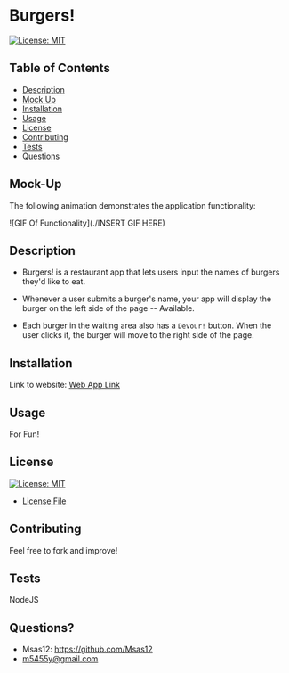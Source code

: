 # Burgers! 

[![License: MIT](https://img.shields.io/badge/License-MIT-yellow.svg)](https://opensource.org/licenses/MIT)

## Table of Contents
- [Description](#description)
- [Mock Up](#mock-up)
- [Installation](#installation)
- [Usage](#usage)
- [License](#license)
- [Contributing](#contributing)
- [Tests](#tests)
- [Questions](#questions)

## Mock-Up

The following animation demonstrates the application functionality:

![GIF Of Functionality](./INSERT GIF HERE)

## Description
* Burgers! is a restaurant app that lets users input the names of burgers they'd like to eat.

* Whenever a user submits a burger's name, your app will display the burger on the left side of the page -- Available.

* Each burger in the waiting area also has a `Devour!` button. When the user clicks it, the burger will move to the right side of the page.


## Installation
Link to website:
[Web App Link](https://sleepy-coast-16684.herokuapp.com/)

## Usage 
For Fun!


## License
[![License: MIT](https://img.shields.io/badge/License-MIT-yellow.svg)](https://opensource.org/licenses/MIT)
- [License File](./LICENSE.txt)

## Contributing
Feel free to fork and improve!

## Tests
NodeJS

## Questions?
- Msas12: https://github.com/Msas12
- m5455y@gmail.com

